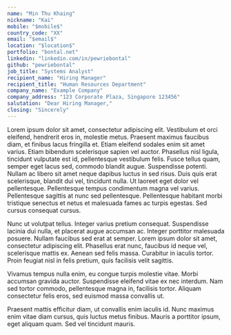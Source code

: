 ```yaml
---
name: "Min Thu Khaing"
nickname: "Kai"
mobile: "$mobile$"
country_code: "XX"
email: "$email$"
location: "$location$"
portfolio: "bontal.net"
linkedin: "linkedin.com/in/pewriebontal"
github: "pewriebontal"
job_title: "Systems Analyst"
recipient_name: "Hiring Manager"
recipient_title: "Human Resources Department"
company_name: "Example Company"
company_address: "123 Corporate Plaza, Singapore 123456"
salutation: "Dear Hiring Manager,"
closing: "Sincerely"
---
```


Lorem ipsum dolor sit amet, consectetur adipiscing elit. Vestibulum et orci eleifend, hendrerit eros in, molestie metus. Praesent maximus faucibus diam, et finibus lacus fringilla et. Etiam eleifend sodales enim sit amet varius. Etiam bibendum scelerisque sapien vel auctor. Phasellus nisl ligula, tincidunt vulputate est id, pellentesque vestibulum felis. Fusce tellus quam, semper eget lacus sed, commodo blandit augue. Suspendisse potenti. Nullam ac libero sit amet neque dapibus luctus in sed risus. Duis quis erat scelerisque, blandit dui vel, tincidunt nulla. Ut laoreet eget dolor vel pellentesque. Pellentesque tempus condimentum magna vel varius. Pellentesque sagittis at nunc sed pellentesque. Pellentesque habitant morbi tristique senectus et netus et malesuada fames ac turpis egestas. Sed cursus consequat cursus.

Nunc ut volutpat tellus. Integer varius pretium consequat. Suspendisse lacinia dui nulla, et placerat augue accumsan ac. Integer porttitor malesuada posuere. Nullam faucibus sed erat at semper. Lorem ipsum dolor sit amet, consectetur adipiscing elit. Phasellus erat nunc, faucibus id neque vel, scelerisque mattis ex. Aenean sed felis massa. Curabitur in iaculis tortor. Proin feugiat nisl in felis pretium, quis facilisis velit sagittis.

Vivamus tempus nulla enim, eu congue turpis molestie vitae. Morbi accumsan gravida auctor. Suspendisse eleifend vitae ex nec interdum. Nam sed tortor commodo, pellentesque magna in, facilisis tortor. Aliquam consectetur felis eros, sed euismod massa convallis ut.

Praesent mattis efficitur diam, ut convallis enim iaculis id. Nunc maximus enim vitae diam cursus, quis luctus metus finibus. Mauris a porttitor ipsum, eget aliquam quam. Sed vel tincidunt mauris.
